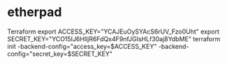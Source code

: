 # etherpad

Terraform
 export ACCESS_KEY="YCAJEuOySYAcS6rUV_Fzo0Uht" 
 export SECRET_KEY="YCO15IJ6HlljR6FdQx4F9nfJGIsHLf30aj8YdbME"
 terraform init -backend-config="access_key=$ACCESS_KEY" -backend-config="secret_key=$SECRET_KEY"